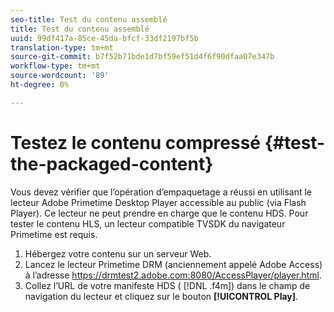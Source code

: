 ```yaml
---
seo-title: Test du contenu assemblé
title: Test du contenu assemblé
uuid: 99df417a-85ce-45da-bfcf-33df2197bf5b
translation-type: tm+mt
source-git-commit: b7f52b71bde1d7bf59ef51d4f6f90dfaa07e347b
workflow-type: tm+mt
source-wordcount: '89'
ht-degree: 0%

---
```



# Testez le contenu compressé {#test-the-packaged-content}

Vous devez vérifier que l’opération d’empaquetage a réussi en utilisant le lecteur Adobe Primetime Desktop Player accessible au public (via Flash Player). Ce lecteur ne peut prendre en charge que le contenu HDS. Pour tester le contenu HLS, un lecteur compatible TVSDK du navigateur Primetime est requis.

1. Hébergez votre contenu sur un serveur Web.
1. Lancez le lecteur Primetime DRM (anciennement appelé Adobe Access) à l’adresse https://drmtest2.adobe.com:8080/AccessPlayer/player.html.
1. Collez l’URL de votre manifeste HDS ( [!DNL .f4m]) dans le champ de navigation du lecteur et cliquez sur le bouton **[!UICONTROL Play]**.

